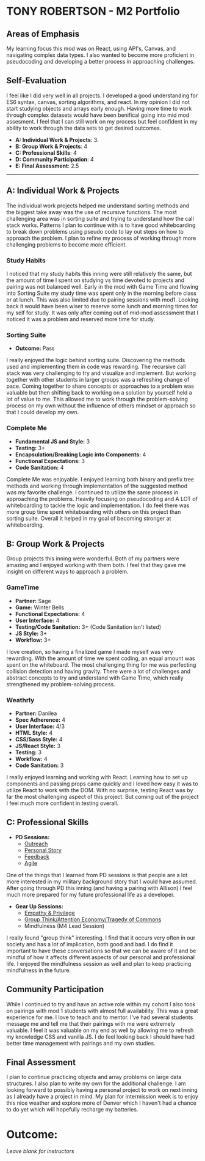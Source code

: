 # TONY ROBERTSON - M2 Portfolio

## Areas of Emphasis

My learning focus this mod was on React, using API's, Canvas, and navigating complex data types. I also wanted to become more proficient in pseudocoding and developing a better process in approaching challenges. 

## Self-Evaluation
I feel like I did very well in all projects. I developed a good understanding for ES6 syntax, canvas, sorting algorithms, and react. In my opinion I did not start studying objects and arrays early enough. Having more time to work through complex datasets would have been benifical
going into mid mod assesment. I feel that I can still work on my process but feel confident in my ability to work through the data sets to get 
desired outcomes. 


* **A: Individual Work & Projects**: 3.
* **B: Group Work & Projects**: 4
* **C: Professional Skills**: 4
* **D: Community Participation**: 4
* **E: Final Assessment**: 2.5


-----------------------

## A: Individual Work & Projects

The individual work projects helped me understand sorting methods and the biggest take away was the use of recursive functions. The most challenging area was in sorting suite and trying to understand how the call stack works. Patterns I plan to continue with is to have good whiteboarding to break down problems using pseudo code to lay out steps on how to approach the problem. I plan to refine my process of working through more challenging problems to become more efficient.

### Study Habits

I noticed that my study habits this inning were still relatively the same, but the amount of time I spent on studying vs time devoted to projects and pairing was not balanced well. Early in the mod with Game Time and flowing into Sorting Suite my study time was spent only in the morning before class or at lunch. This was also limited due to pairing sessions with mod1. Looking back it would have been wiser to reserve some lunch and morning times for my self for study. It was only after coming out of mid-mod assessment that I noticed it was a problem and reserved more time for study.

### Sorting Suite
* **Outcome:** Pass

I really enjoyed the logic behind sorting suite. Discovering the methods used and implementing them in code was rewarding. The recursive call stack was very challenging to try and visualize and implement.  But working together with other students in larger groups was a refreshing change of pace. Coming together to share concepts or approaches to a problem was valuable but then shifting back to working on a solution by yourself held a lot of value to me. This allowed me to work through the problem-solving process on my own without the influence of others mindset or approach so that I could develop my own.

### Complete Me
* **Fundamental JS and Style:** 3
* **Testing:** 3+
* **Encapsulation/Breaking Logic into Components:** 4
* **Functional Expectations:** 3
* **Code Sanitation:** 4

Complete Me was enjoyable. I enjoyed learning both binary and prefix tree methods and working through implementation of the suggested method was my favorite challenge. I continued to utilize the same process in approaching the problems. Heavily focusing on pseudocoding and A LOT of whiteboarding to tackle the logic and implementation. I do feel there was more group time spent whiteboarding with others on this project than sorting suite. Overall it helped in my goal of becoming stronger at whiteboarding.

## B: Group Work & Projects

Group projects this inning were wonderful. Both of my partners were amazing and I enjoyed working with them both. I feel that they gave me insight on different ways to approach a problem. 

### GameTime
* **Partner:** Sage
* **Game:** Winter Bells
* **Functional Expectations:** 4
* **User Interface:** 4
* **Testing/Code Sanitation:** 3+ (Code Sanitation isn't listed)
* **JS Style:** 3+ 
* **Workflow:** 3+

I love creation, so having a finalized game I made myself was very rewarding. With the amount of time we spent coding, an equal amount was spent on the whiteboard. The most challenging thing for me was perfecting collision detection and having gravity. There were a lot of challenges and abstract concepts to try and understand with Game Time, which really strengthened my problem-solving process.

### Weathrly
* **Partner:** Danilea
* **Spec Adherence:** 4
* **User Interface:** 4/3
* **HTML Style:** 4
* **CSS/Sass Style:** 4
* **JS/React Style:** 3
* **Testing:** 3
* **Workflow:** 4
* **Code Sanitation:** 3

I really enjoyed learning and working with React. Learning how to set up components and passing props came quickly and I loved how easy it was to utilize React to work with the DOM. With no surprise, testing React was by far the most challenging aspect of this project. But coming out of the project I feel much more confident in testing overall. 

## C: Professional Skills

* **PD Sessions:**
  * [Outreach](https://gist.github.com/tonyr729/0e9f7d62f71697577e31418d38348302)
  * [Personal Story](https://gist.github.com/tonyr729/7398a9517e1fef311dcb77e5e5cb7992)
  * [Feedback](https://gist.github.com/tonyr729/2a88508d46d7f2482b2eeac719885f13)
  * [Agile](https://gist.github.com/tonyr729/20ee55e0064596b1096a2833d1d98f2f)
  

One of the things that I learned from PD sessions is that people are a lot more interested in my military background story that I would have assumed. After going through PD this inning (and having a pairing with Allison) I feel much more prepared for my future professional life as a developer.

* **Gear Up Sessions:**
  * [Empathy & Privilege](https://github.com/turingschool/gear-up/blob/master/Mod2_Week1_Empathy_and_Privilege.markdown)
  * [Group Think/Attention Economy/Tragedy of Commons](https://github.com/turingschool/gear-up/blob/master/Rotation_Session_Groupthink.md)
  * Mindfulness (M4 Lead Session)

I really found "group think" interesting. I find that it occurs very often in our society and has a lot of implication, both good and bad. I do find it important to have these conversations so that we can be aware of it and be mindful of how it affects different aspects of our personal and professional life. I enjoyed the mindfulness session as well and plan to keep practicing mindfulness in the future.

## Community Participation

While I continued to try and have an active role within my cohort I also took on pairings with mod 1 students with almost full availability. This was a great experience for me. I love to teach and to mentor. I've had several students message me and tell me that their pairings with me were extremely valuable.  I feel it was valuable on my end as well by allowing me to refresh my knowledge CSS and vanilla JS. I do feel looking back I should have had better time management with pairings and my own studies.

## Final Assessment

I plan to continue practicing objects and array problems on large data structures. I also plan to write my own for the additional challenge. I am looking forward to possibly having a personal project to work on next inning as I already have a project in mind. My plan for intermission week is to enjoy this nice weather and explore more of Denver which I haven't had a chance to do yet which will hopefully recharge my batteries. 

# Outcome:
_Leave blank for instructors_
